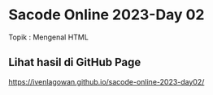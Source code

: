 # Sacode Online 2023-Day 02

Topik : Mengenal HTML

## Lihat hasil di GitHub Page

https://ivenlagowan.github.io/sacode-online-2023-day02/
